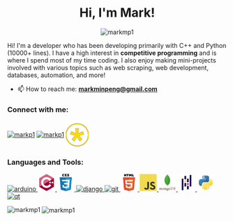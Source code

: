 <h1 align="center">Hi, I'm Mark!</h1>



<p align="center"> <img src="https://komarev.com/ghpvc/?username=markmp1&label=Visits&color=f01aff&style=flat" alt="markmp1" /> </p>

<p>Hi! I'm a developer who has been developing primarily with C++ and Python (10000+ lines). I have a high interest in <strong>competitive programming</strong> and is where I spend most of my time coding. I also enjoy making mini-projects involved with various topics such as web scraping, web development, databases, automation, and more!</p>

- 📫 How to reach me: **markminpeng@gmail.com**


<h3 align="left">Connect with me:</h3>
<p align="left">
<a href="https://codeforces.com/profile/markp1" target="blank"><img align="center" src="https://raw.githubusercontent.com/rahuldkjain/github-profile-readme-generator/master/src/images/icons/Social/codeforces.svg" alt="markp1" height="30" width="40" /></a>
<a href="https://www.leetcode.com/markp1" target="blank"><img align="center" src="https://raw.githubusercontent.com/rahuldkjain/github-profile-readme-generator/master/src/images/icons/Social/leet-code.svg" alt="markp1" height="30" width="40" /></a>
<a href="https://www.dmoj.ca/user/markp1" target="blank"><img align="center" src="dmoj.svg"></a>
</p>
<h3 align="left">Languages and Tools:</h3>
<p align="left"> <a href="https://www.arduino.cc/" target="_blank" rel="noreferrer"> <img src="https://cdn.worldvectorlogo.com/logos/arduino-1.svg" alt="arduino" width="40" height="40"/> </a> <a href="https://www.w3schools.com/cpp/" target="_blank" rel="noreferrer"> <img src="https://raw.githubusercontent.com/devicons/devicon/master/icons/cplusplus/cplusplus-original.svg" alt="cplusplus" width="40" height="40"/> </a> <a href="https://www.w3schools.com/css/" target="_blank" rel="noreferrer"> <img src="https://raw.githubusercontent.com/devicons/devicon/master/icons/css3/css3-original-wordmark.svg" alt="css3" width="40" height="40"/> </a> <a href="https://www.djangoproject.com/" target="_blank" rel="noreferrer"> <img src="https://git.svarun.dev/devicons/devicon/raw/commit/979d8657c540c067597ba88faccd740f3901bacc/icons/django/django-original.svg" alt="django" width="40" height="40"/> </a> <a href="https://git-scm.com/" target="_blank" rel="noreferrer"> <img src="https://www.vectorlogo.zone/logos/git-scm/git-scm-icon.svg" alt="git" width="40" height="40"/> </a> <a href="https://www.w3.org/html/" target="_blank" rel="noreferrer"> <img src="https://raw.githubusercontent.com/devicons/devicon/master/icons/html5/html5-original-wordmark.svg" alt="html5" width="40" height="40"/> </a> <a href="https://developer.mozilla.org/en-US/docs/Web/JavaScript" target="_blank" rel="noreferrer"> <img src="https://raw.githubusercontent.com/devicons/devicon/master/icons/javascript/javascript-original.svg" alt="javascript" width="40" height="40"/> </a> <a href="https://www.mongodb.com/" target="_blank" rel="noreferrer"> <img src="https://raw.githubusercontent.com/devicons/devicon/master/icons/mongodb/mongodb-original-wordmark.svg" alt="mongodb" width="40" height="40"/> </a> <a href="https://pandas.pydata.org/" target="_blank" rel="noreferrer"> <img src="https://raw.githubusercontent.com/devicons/devicon/2ae2a900d2f041da66e950e4d48052658d850630/icons/pandas/pandas-original.svg" alt="pandas" width="40" height="40"/> </a> <a href="https://www.python.org" target="_blank" rel="noreferrer"> <img src="https://raw.githubusercontent.com/devicons/devicon/master/icons/python/python-original.svg" alt="python" width="40" height="40"/> </a> <a href="https://www.qt.io/" target="_blank" rel="noreferrer"> <img src="https://upload.wikimedia.org/wikipedia/commons/0/0b/Qt_logo_2016.svg" alt="qt" width="40" height="40"/> </a> </p>

<p><img align="left" src="https://github-readme-stats.vercel.app/api/top-langs?username=markmp1&show_icons=true&theme=dark&locale=en&layout=compact" alt="markmp1" /></p>

<p>&nbsp;<img align="center" src="https://github-readme-stats.vercel.app/api?username=markmp1&show_icons=true&theme=dark&locale=en" alt="markmp1" /></p>
